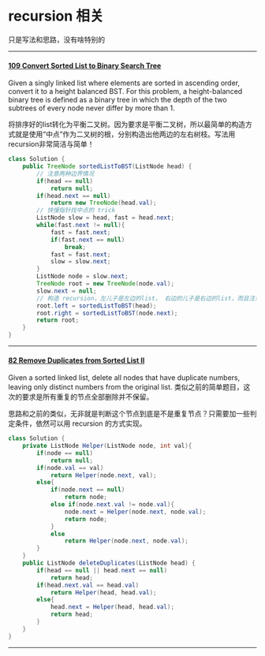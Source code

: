 ﻿# recursion 相关
只是写法和思路，没有啥特别的

--------------------------------------------------------
#### [109 Convert Sorted List to Binary Search Tree](https://leetcode.com/problems/convert-sorted-list-to-binary-search-tree/)

Given a singly linked list where elements are sorted in ascending order, convert it to a height balanced BST.
For this problem, a height-balanced binary tree is defined as a binary tree in which the depth of the two subtrees of every node never differ by more than 1.

将排序好的list转化为平衡二叉树。因为要求是平衡二叉树，所以最简单的构造方式就是使用“中点”作为二叉树的根，分别构造出他两边的左右树枝。写法用recursion非常简洁与简单！

``` java
class Solution {
    public TreeNode sortedListToBST(ListNode head) {
        // 注意两种边界情况
        if(head == null)
            return null;
        if(head.next == null)
            return new TreeNode(head.val);
        // 快慢指针找中点的 trick
        ListNode slow = head, fast = head.next;
        while(fast.next != null){
            fast = fast.next;
            if(fast.next == null)
                break;
            fast = fast.next;
            slow = slow.next;
        }
        ListNode node = slow.next;
        TreeNode root = new TreeNode(node.val);
        slow.next = null;
        // 构造 recursion，左儿子是左边的list， 右边的儿子是右边的list，而且注意要重置list的next
        root.left = sortedListToBST(head);
        root.right = sortedListToBST(node.next);
        return root;
    }
}
```

--------------------------------------------------------
#### [82 Remove Duplicates from Sorted List II](https://leetcode.com/problems/remove-duplicates-from-sorted-list-ii/)
Given a sorted linked list, delete all nodes that have duplicate numbers, leaving only distinct numbers from the original list.
类似之前的简单题目，这次的要求是所有重复的节点全部删除并不保留。

思路和之前的类似，无非就是判断这个节点到底是不是重复节点？只需要加一些判定条件，依然可以用 recursion 的方式实现。

```java
class Solution {
    private ListNode Helper(ListNode node, int val){
        if(node == null)
            return null;
        if(node.val == val)
            return Helper(node.next, val);
        else{
            if(node.next == null)
                return node;
            else if(node.next.val != node.val){
                node.next = Helper(node.next, node.val);
                return node;
            }
            else
                return Helper(node.next, node.val);
        }
    }
    public ListNode deleteDuplicates(ListNode head) {
        if(head == null || head.next == null)
            return head;
        if(head.next.val == head.val)
            return Helper(head, head.val);
        else{
            head.next = Helper(head, head.val);
            return head;
        }
    }
}
```
--------------------------------------------------------
